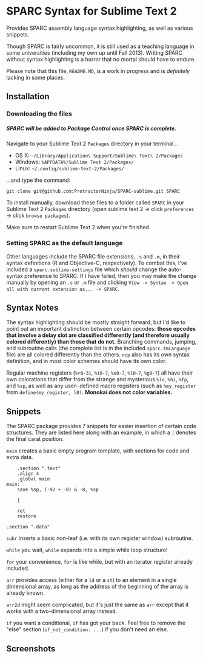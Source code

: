 # SPARC Syntax for Sublime Text 2

Provides SPARC assembly language syntax highlighting, as well as various
snippets.

Though SPARC is fairly uncommon, it is still used as a teaching language
in some universities (including my own up until Fall 2013). Writing
SPARC without syntax highlighting is a horror that no mortal should have
to endure.

Please note that this file, `README.MD`, is a work in progress and is
*definitely* lacking in some places.

## Installation
### Downloading the files
##### SPARC will be added to Package Control once SPARC is complete.

Navigate to your Sublime Text 2 `Packages` directory in your terminal...

- OS X: `~/Library/Application\ Support/Sublime\ Text\ 2/Packages`
- Windows: `%APPDATA%/Sublime Text 2/Packages/`
- Linux: `~/.config/sublime-text-2/Packages/`

...and type the command:

	git clone git@github.com:ProtractorNinja/SPARC-sublime.git SPARC

To install manually, download these files to a folder called `SPARC` in
your Sublime Text 2 `Packages` directory (open sublime text 2 -> click
`preferences` -> click `browse packages`).

Make sure to restart Sublime Text 2 when you're finished.

### Setting SPARC as the default language

Other languages include the SPARC file extensions, `.s` and `.m`, in
their syntax definitions (R and Objective-C, respectively). To combat
this, I've included a `sparc.sublime-settings` file which *should*
change the auto-syntax preference to SPARC. If I have failed, then you
may make the change manually by opening an `.s` or `.m` file and
clicking  `View -> Syntax -> Open all with current extension as... ->
SPARC`.

## Syntax Notes 

The syntax highlighting should be mostly straight forward, but I'd like
to point out an important distinction between certain opcodes: **those
opcodes that involve a delay slot are classified differently (and
therefore usually colored differently) than those that do not.**
Branching commands, jumping, and subroutine calls (the complete list is
in the included `sparc.tmLanguage` file) are all colored differently
than the others. `nop` also has its own syntax definition, and in most
color schemes should have its own color.

Regular machine registers (`%r0-31`, `%i0-7`, `%o0-7`, `%l0-7`, `%g0-7`)
all have their own colorations that differ from the strange and
mysterious `%lo`, `%hi`, `%fp`, and `%sp`, as well as any user- defined
macro registers (such as `%my_register` from `define(my_register, l0)`.
**Monokai does not color variables.**

## Snippets

The SPARC package provides 7 snippets for easier insertion of certain
code structures. They are listed here along with an example, in which a `|` denotes the final carat position.

`main` creates a basic empty program template, with sections for code and
extra data.

		.section ".text"
		.align 4
		.global main
	main:
		save %sp, (-92 + -0) & -8, %sp

		|		

		ret
		restore

	.section ".data"

`subr` inserts a basic non-leaf (i.e. with its own register window)
subroutine.

`while` you wait, `while` expands into a simple while loop structure!

`for` your convenience, `for` is like while, but with an iterator
register already included.

`arr` provides access (either for a `ld` or a `st`) to an
element in a single dimensional array, as long as the address of the
beginning of the array is already known.

`arr2d` might seem complicated, but it's just the same as `arr` except
that it works with a two-dimensional array instead.

`if` you want a conditional, `if` has got your back. Feel free to remove the "else" section (`if_not_condition: ...`) if you don't need an else.


## Screenshots